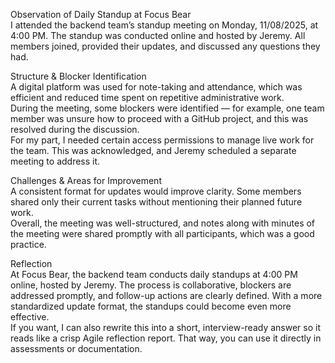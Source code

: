 Observation of Daily Standup at Focus Bear<br>
I attended the backend team’s standup meeting on Monday, 11/08/2025, at 4:00 PM. The standup was conducted online and hosted by Jeremy. All members joined, provided their updates, and discussed any questions they had.

Structure & Blocker Identification<br>
A digital platform was used for note-taking and attendance, which was efficient and reduced time spent on repetitive administrative work.<br>
During the meeting, some blockers were identified — for example, one team member was unsure how to proceed with a GitHub project, and this was resolved during the discussion.<br>
For my part, I needed certain access permissions to manage live work for the team. This was acknowledged, and Jeremy scheduled a separate meeting to address it.

Challenges & Areas for Improvement<br>
A consistent format for updates would improve clarity. Some members shared only their current tasks without mentioning their planned future work.
<br>
Overall, the meeting was well-structured, and notes along with minutes of the meeting were shared promptly with all participants, which was a good practice.

Reflection<br>
At Focus Bear, the backend team conducts daily standups at 4:00 PM online, hosted by Jeremy. The process is collaborative, blockers are addressed promptly, and follow-up actions are clearly defined. With a more standardized update format, the standups could become even more effective.
<br>
If you want, I can also rewrite this into a short, interview-ready answer so it reads like a crisp Agile reflection report. That way, you can use it directly in assessments or documentation.
